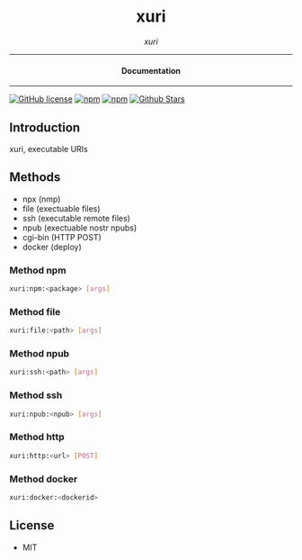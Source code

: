 

<div align="center">  
  <h1>xuri</h1>
</div>

<div align="center">  
<i>xuri</i>
</div>

---

<div align="center">
<h4>Documentation</h4>
</div>

---

[![GitHub license](https://img.shields.io/badge/license-MIT-blue.svg)](https://github.com/melvincarvalho/xuri/blob/gh-pages/LICENSE)
[![npm](https://img.shields.io/npm/v/xuri)](https://npmjs.com/package/xuri)
[![npm](https://img.shields.io/npm/dw/xuri.svg)](https://npmjs.com/package/xuri)
[![Github Stars](https://img.shields.io/github/stars/melvincarvalho/xuri.svg)](https://github.com/melvincarvalho/xuri/)

## Introduction

xuri, executable URIs

## Methods

- npx (nmp)
- file (exectuable files)
- ssh (executable remote files)
- npub (exectuable nostr npubs)
- cgi-bin (HTTP POST)
- docker (deploy)

### Method npm

```bash
xuri:npm:<package> [args]
```

### Method file

```bash
xuri:file:<path> [args]
```

### Method npub

```bash
xuri:ssh:<path> [args]
```


### Method ssh

```bash
xuri:npub:<npub> [args]
```


### Method http

```bash
xuri:http:<url> [POST]
```

### Method docker

```bash
xuri:docker:<dockerid> 
```


## License

- MIT
